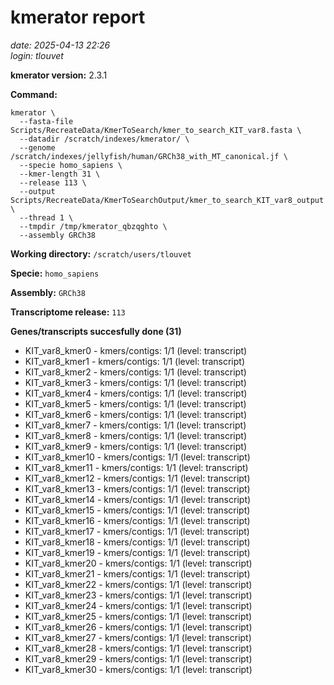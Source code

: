 # kmerator report
*date: 2025-04-13 22:26*  
*login: tlouvet*

**kmerator version:** 2.3.1

**Command:**

```
kmerator \
  --fasta-file Scripts/RecreateData/KmerToSearch/kmer_to_search_KIT_var8.fasta \
  --datadir /scratch/indexes/kmerator/ \
  --genome /scratch/indexes/jellyfish/human/GRCh38_with_MT_canonical.jf \
  --specie homo_sapiens \
  --kmer-length 31 \
  --release 113 \
  --output Scripts/RecreateData/KmerToSearchOutput/kmer_to_search_KIT_var8_output \
  --thread 1 \
  --tmpdir /tmp/kmerator_qbzqghto \
  --assembly GRCh38
```

**Working directory:** `/scratch/users/tlouvet`

**Specie:** `homo_sapiens`

**Assembly:** `GRCh38`

**Transcriptome release:** `113`

**Genes/transcripts succesfully done (31)**

- KIT_var8_kmer0 - kmers/contigs: 1/1 (level: transcript)
- KIT_var8_kmer1 - kmers/contigs: 1/1 (level: transcript)
- KIT_var8_kmer2 - kmers/contigs: 1/1 (level: transcript)
- KIT_var8_kmer3 - kmers/contigs: 1/1 (level: transcript)
- KIT_var8_kmer4 - kmers/contigs: 1/1 (level: transcript)
- KIT_var8_kmer5 - kmers/contigs: 1/1 (level: transcript)
- KIT_var8_kmer6 - kmers/contigs: 1/1 (level: transcript)
- KIT_var8_kmer7 - kmers/contigs: 1/1 (level: transcript)
- KIT_var8_kmer8 - kmers/contigs: 1/1 (level: transcript)
- KIT_var8_kmer9 - kmers/contigs: 1/1 (level: transcript)
- KIT_var8_kmer10 - kmers/contigs: 1/1 (level: transcript)
- KIT_var8_kmer11 - kmers/contigs: 1/1 (level: transcript)
- KIT_var8_kmer12 - kmers/contigs: 1/1 (level: transcript)
- KIT_var8_kmer13 - kmers/contigs: 1/1 (level: transcript)
- KIT_var8_kmer14 - kmers/contigs: 1/1 (level: transcript)
- KIT_var8_kmer15 - kmers/contigs: 1/1 (level: transcript)
- KIT_var8_kmer16 - kmers/contigs: 1/1 (level: transcript)
- KIT_var8_kmer17 - kmers/contigs: 1/1 (level: transcript)
- KIT_var8_kmer18 - kmers/contigs: 1/1 (level: transcript)
- KIT_var8_kmer19 - kmers/contigs: 1/1 (level: transcript)
- KIT_var8_kmer20 - kmers/contigs: 1/1 (level: transcript)
- KIT_var8_kmer21 - kmers/contigs: 1/1 (level: transcript)
- KIT_var8_kmer22 - kmers/contigs: 1/1 (level: transcript)
- KIT_var8_kmer23 - kmers/contigs: 1/1 (level: transcript)
- KIT_var8_kmer24 - kmers/contigs: 1/1 (level: transcript)
- KIT_var8_kmer25 - kmers/contigs: 1/1 (level: transcript)
- KIT_var8_kmer26 - kmers/contigs: 1/1 (level: transcript)
- KIT_var8_kmer27 - kmers/contigs: 1/1 (level: transcript)
- KIT_var8_kmer28 - kmers/contigs: 1/1 (level: transcript)
- KIT_var8_kmer29 - kmers/contigs: 1/1 (level: transcript)
- KIT_var8_kmer30 - kmers/contigs: 1/1 (level: transcript)
